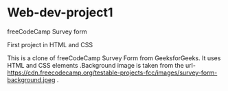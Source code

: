 # Web-dev-project1  

freeCodeCamp Survey form

First project in HTML and CSS 

This is a clone of freeCodeCamp Survey Form from GeeksforGeeks. It uses HTML and CSS elements .Background image is taken from the url- https://cdn.freecodecamp.org/testable-projects-fcc/images/survey-form-background.jpeg .

